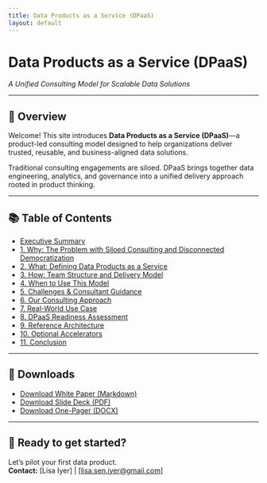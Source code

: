 ```yaml
---
title: Data Products as a Service (DPaaS)
layout: default
---
```


# Data Products as a Service (DPaaS)
_A Unified Consulting Model for Scalable Data Solutions_

---

## 📘 Overview

Welcome! This site introduces **Data Products as a Service (DPaaS)**—a product-led consulting model designed to help organizations deliver trusted, reusable, and business-aligned data solutions.

Traditional consulting engagements are siloed. DPaaS brings together data engineering, analytics, and governance into a unified delivery approach rooted in product thinking.

---

## 📚 Table of Contents

- [Executive Summary](./dpaas_white_paper_with_DS.md#executive-summary)
- [1. Why: The Problem with Siloed Consulting and Disconnected Democratization](./dpaas_white_paper_with_DS.md#1-why-the-problem-with-siloed-consulting-and-disconnected-democratization)
- [2. What: Defining Data Products as a Service](./dpaas_white_paper_with_DS.md#2-what-defining-data-products-as-a-service)
- [3. How: Team Structure and Delivery Model](./dpaas_white_paper_with_DS.md#3-how-team-structure-and-delivery-model)
- [4. When to Use This Model](./dpaas_white_paper_with_DS.md#4-when-to-use-this-model)
- [5. Challenges & Consultant Guidance](./dpaas_white_paper_with_DS.md#5-common-challenges-consultant-guidance)
- [6. Our Consulting Approach](./dpaas_white_paper_with_DS.md#6-our-consulting-approach)
- [7. Real-World Use Case](./dpaas_white_paper_with_DS.md#7-real-world-use-case)
- [8. DPaaS Readiness Assessment](./dpaas_white_paper_with_DS.md#8-dpaas-readiness-assessment)
- [9. Reference Architecture](./dpaas_white_paper_with_DS.md#9-reference-architecture)
- [10. Optional Accelerators](./dpaas_white_paper_with_DS.md#10-optional-accelerators)
- [11. Conclusion](./dpaas_white_paper_with_DS.md#11-conclusion)

---

## 📄 Downloads

- [Download White Paper (Markdown)](./dpaas_white_paper_with_DS.md)
- [Download Slide Deck (PDF)](./DPaaS_Slide_Deck_with_DS.pdf)
- [Download One-Pager (DOCX)](./DPaaS_One_Pager_with_DS.docx)

---

## 🚀 Ready to get started?

Let’s pilot your first data product.  
**Contact:** [Lisa Iyer] | [lisa.sen.iyer@gmail.com]

